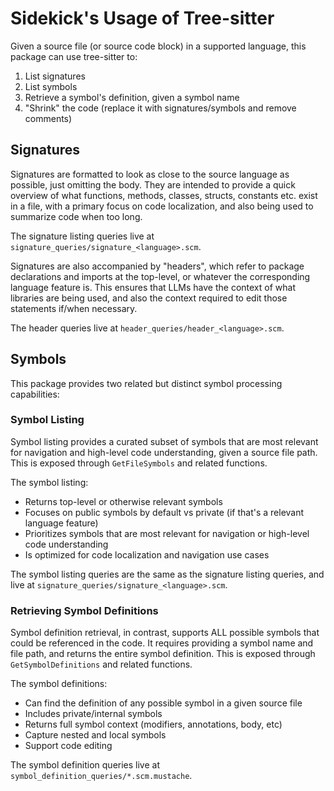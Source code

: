 # Sidekick's Usage of Tree-sitter

Given a source file (or source code block) in a supported language, this package
can use tree-sitter to:

1. List signatures
2. List symbols
3. Retrieve a symbol's definition, given a symbol name
4. "Shrink" the code (replace it with signatures/symbols and remove comments)

## Signatures

Signatures are formatted to look as close to the source language as possible,
just omitting the body. They are intended to provide a quick overview of what
functions, methods, classes, structs, constants etc. exist in a file, with a
primary focus on code localization, and also being used to summarize code when
too long.

The signature listing queries live at `signature_queries/signature_<language>.scm`.

Signatures are also accompanied by "headers", which refer to package
declarations and imports at the top-level, or whatever the corresponding
language feature is. This ensures that LLMs have the context of what libraries
are being used, and also the context required to edit those statements if/when
necessary.

The header queries live at `header_queries/header_<language>.scm`.

## Symbols 

This package provides two related but distinct symbol processing capabilities:

### Symbol Listing

Symbol listing provides a curated subset of symbols that are most relevant for
navigation and high-level code understanding, given a source file path. This is
exposed through `GetFileSymbols` and related functions.

The symbol listing:

- Returns top-level or otherwise relevant symbols
- Focuses on public symbols by default vs private (if that's a relevant language
  feature)
- Prioritizes symbols that are most relevant for navigation or high-level code
  understanding
- Is optimized for code localization and navigation use cases

The symbol listing queries are the same as the signature listing queries, and
live at  `signature_queries/signature_<language>.scm`.

### Retrieving Symbol Definitions

Symbol definition retrieval, in contrast, supports ALL possible symbols that
could be referenced in the code. It requires providing a symbol name and file
path, and returns the entire symbol definition.
This is exposed through `GetSymbolDefinitions` and related functions.

The symbol definitions:

- Can find the definition of any possible symbol in a given source file
- Includes private/internal symbols
- Returns full symbol context (modifiers, annotations, body, etc)
- Capture nested and local symbols
- Support code editing

The symbol definition queries live at `symbol_definition_queries/*.scm.mustache`.